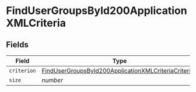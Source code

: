 # FindUserGroupsById200ApplicationXMLCriteria


## Fields

| Field                                                                                                                                   | Type                                                                                                                                    | Required                                                                                                                                | Description                                                                                                                             | Example                                                                                                                                 |
| --------------------------------------------------------------------------------------------------------------------------------------- | --------------------------------------------------------------------------------------------------------------------------------------- | --------------------------------------------------------------------------------------------------------------------------------------- | --------------------------------------------------------------------------------------------------------------------------------------- | --------------------------------------------------------------------------------------------------------------------------------------- |
| `criterion`                                                                                                                             | [FindUserGroupsById200ApplicationXMLCriteriaCriterion](../../models/operations/findusergroupsbyid200applicationxmlcriteriacriterion.md) | :heavy_minus_sign:                                                                                                                      | N/A                                                                                                                                     |                                                                                                                                         |
| `size`                                                                                                                                  | *number*                                                                                                                                | :heavy_minus_sign:                                                                                                                      | N/A                                                                                                                                     | 1                                                                                                                                       |